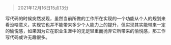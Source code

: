 > 2021年12月16日15点13分

写代码的时候突然发现，虽然当前所做的工作所在实现的一个功能从个人的规划来看没啥意义，实现它也并不能带来多少个人能力上的提升，但实现其实能带来一定的愉悦感，如果因为它在职业生涯中的无足轻重而抛弃它所带来的愉悦感，那工作写代码或许无趣很多。